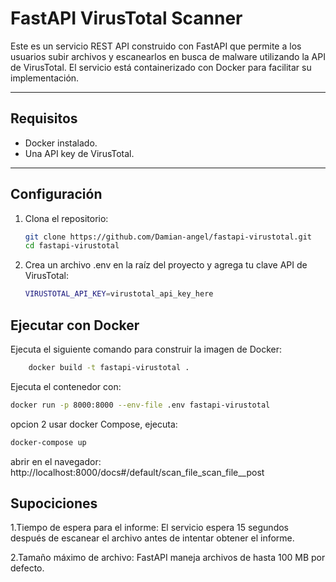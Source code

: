 # FastAPI VirusTotal Scanner

Este es un servicio REST API construido con FastAPI que permite a los usuarios subir archivos y escanearlos en busca de malware utilizando la API de VirusTotal. El servicio está containerizado con Docker para facilitar su implementación.

---

## Requisitos

- Docker instalado.
- Una API key de VirusTotal.

---

## Configuración

1. Clona el repositorio:
   ```bash
   git clone https://github.com/Damian-angel/fastapi-virustotal.git
   cd fastapi-virustotal
    ```

2. Crea un archivo .env en la raíz del proyecto y agrega tu clave API de VirusTotal:
    ```bash
    VIRUSTOTAL_API_KEY=virustotal_api_key_here
    ```
## Ejecutar con Docker

Ejecuta el siguiente comando para construir la imagen de Docker:
```bash
    docker build -t fastapi-virustotal .
```

Ejecuta el contenedor con:
```bash
docker run -p 8000:8000 --env-file .env fastapi-virustotal
```
opcion 2 usar docker Compose, ejecuta:
```bash
docker-compose up
```

abrir en el navegador: 
http://localhost:8000/docs#/default/scan_file_scan_file__post

## Supociciones 

1.Tiempo de espera para el informe:
El servicio espera 15 segundos después de escanear el archivo antes de intentar obtener el informe. 

2.Tamaño máximo de archivo:
FastAPI maneja archivos de hasta 100 MB por defecto.